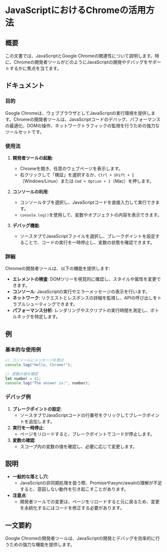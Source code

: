 <!--
Meta Description: # JavaScriptにおけるChromeの活用方法 ## 概要 この文書では、JavaScriptとGoogle Chromeの関連性について説明します。特に、Chromeの開発者ツールがどのようにJavaScriptの開発やデバッグをサポートするかに焦点を当てます。 ## ドキュメント ###...
Meta Keywords: chromeの開発者ツールは, console, log, google, number
-->

# JavaScriptにおけるChromeの活用方法

## 概要
この文書では、JavaScriptとGoogle Chromeの関連性について説明します。特に、Chromeの開発者ツールがどのようにJavaScriptの開発やデバッグをサポートするかに焦点を当てます。

## ドキュメント
### 目的
Google Chromeは、ウェブブラウザとしてJavaScriptの実行環境を提供します。Chromeの開発者ツールは、JavaScriptコードのデバッグ、パフォーマンスの最適化、DOMの操作、ネットワークトラフィックの監視を行うための強力なツールセットです。

### 使用法
1. **開発者ツールの起動**:
   - Chromeを開き、任意のウェブページを表示します。
   - 右クリックして「検証」を選択するか、`Ctrl + Shift + I`（Windows/Linux）または `Cmd + Option + I`（Mac）を押します。

2. **コンソールの利用**:
   - コンソールタブを選択し、JavaScriptコードを直接入力して実行できます。
   - `console.log()`を使用して、変数やオブジェクトの内容を表示できます。

3. **デバッグ機能**:
   - ソースタブでJavaScriptファイルを選択し、ブレークポイントを設定することで、コードの実行を一時停止し、変数の状態を確認できます。

### 詳細
Chromeの開発者ツールは、以下の機能を提供します:
- **エレメントの検査**: DOMツリーを視覚的に確認し、スタイルや属性を変更できます。
- **コンソール**: JavaScriptの実行やエラーメッセージの表示を行います。
- **ネットワーク**: リクエストとレスポンスの詳細を監視し、APIの呼び出しをトラブルシューティングできます。
- **パフォーマンス分析**: レンダリングやスクリプトの実行時間を測定し、ボトルネックを特定します。

## 例
### 基本的な使用例
```javascript
// コンソールにメッセージを表示
console.log("Hello, Chrome!");

// 変数の値を確認
let number = 42;
console.log("The answer is:", number);
```

### デバッグ例
1. **ブレークポイントの設定**:
   - ソースタブでJavaScriptコードの行番号をクリックしてブレークポイントを追加します。
2. **実行を一時停止**:
   - ページをリロードすると、ブレークポイントでコードが停止します。
3. **変数の確認**:
   - スコープ内の変数の値を確認し、必要に応じて変更します。

## 説明
- **一般的な落とし穴**:
  - JavaScriptの非同期処理を扱う際、Promiseやasync/awaitの理解が不足すると、意図しない動作を引き起こすことがあります。
- **注意点**:
  - 開発者ツールでの変更は、ページをリロードすると元に戻るため、変更を永続化するにはコードを修正する必要があります。

## 一文要約
Google Chromeの開発者ツールは、JavaScriptの開発とデバッグを効率的に行うための強力な機能を提供します。